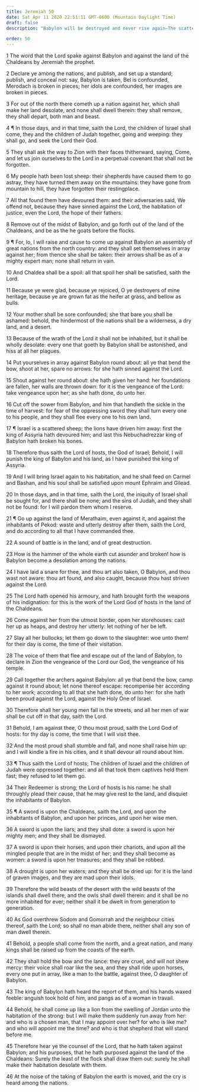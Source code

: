 ```yaml
---
title: Jeremiah 50
date: Sat Apr 11 2020 22:51:11 GMT-0600 (Mountain Daylight Time)
draft: false
description: "Babylon will be destroyed and never rise again—The scattered people of Israel will be brought again into the lands of their inheritance."

order: 50
---
```

    
1 The word that the Lord spake against Babylon and against the land of the Chaldeans by Jeremiah the prophet.

2 Declare ye among the nations, and publish, and set up a standard; publish, and conceal not: say, Babylon is taken, Bel is confounded, Merodach is broken in pieces; her idols are confounded, her images are broken in pieces.

3 For out of the north there cometh up a nation against her, which shall make her land desolate, and none shall dwell therein: they shall remove, they shall depart, both man and beast.

4 ¶ In those days, and in that time, saith the Lord, the children of Israel shall come, they and the children of Judah together, going and weeping: they shall go, and seek the Lord their God.

5 They shall ask the way to Zion with their faces thitherward, saying, Come, and let us join ourselves to the Lord in a perpetual covenant that shall not be forgotten.

6 My people hath been lost sheep: their shepherds have caused them to go astray, they have turned them away on the mountains: they have gone from mountain to hill, they have forgotten their restingplace.

7 All that found them have devoured them: and their adversaries said, We offend not, because they have sinned against the Lord, the habitation of justice, even the Lord, the hope of their fathers.

8 Remove out of the midst of Babylon, and go forth out of the land of the Chaldeans, and be as the he goats before the flocks.

9 ¶ For, lo, I will raise and cause to come up against Babylon an assembly of great nations from the north country: and they shall set themselves in array against her; from thence she shall be taken: their arrows shall be as of a mighty expert man; none shall return in vain.

10 And Chaldea shall be a spoil: all that spoil her shall be satisfied, saith the Lord.

11 Because ye were glad, because ye rejoiced, O ye destroyers of mine heritage, because ye are grown fat as the heifer at grass, and bellow as bulls.

12 Your mother shall be sore confounded; she that bare you shall be ashamed: behold, the hindermost of the nations shall be a wilderness, a dry land, and a desert.

13 Because of the wrath of the Lord it shall not be inhabited, but it shall be wholly desolate: every one that goeth by Babylon shall be astonished, and hiss at all her plagues.

14 Put yourselves in array against Babylon round about: all ye that bend the bow, shoot at her, spare no arrows: for she hath sinned against the Lord.

15 Shout against her round about: she hath given her hand: her foundations are fallen, her walls are thrown down: for it is the vengeance of the Lord: take vengeance upon her; as she hath done, do unto her.

16 Cut off the sower from Babylon, and him that handleth the sickle in the time of harvest: for fear of the oppressing sword they shall turn every one to his people, and they shall flee every one to his own land.

17 ¶ Israel is a scattered sheep; the lions have driven him away: first the king of Assyria hath devoured him; and last this Nebuchadrezzar king of Babylon hath broken his bones.

18 Therefore thus saith the Lord of hosts, the God of Israel; Behold, I will punish the king of Babylon and his land, as I have punished the king of Assyria.

19 And I will bring Israel again to his habitation, and he shall feed on Carmel and Bashan, and his soul shall be satisfied upon mount Ephraim and Gilead.

20 In those days, and in that time, saith the Lord, the iniquity of Israel shall be sought for, and there shall be none; and the sins of Judah, and they shall not be found: for I will pardon them whom I reserve.

21 ¶ Go up against the land of Merathaim, even against it, and against the inhabitants of Pekod: waste and utterly destroy after them, saith the Lord, and do according to all that I have commanded thee.

22 A sound of battle is in the land, and of great destruction.

23 How is the hammer of the whole earth cut asunder and broken! how is Babylon become a desolation among the nations.

24 I have laid a snare for thee, and thou art also taken, O Babylon, and thou wast not aware: thou art found, and also caught, because thou hast striven against the Lord.

25 The Lord hath opened his armoury, and hath brought forth the weapons of his indignation: for this is the work of the Lord God of hosts in the land of the Chaldeans.

26 Come against her from the utmost border, open her storehouses: cast her up as heaps, and destroy her utterly: let nothing of her be left.

27 Slay all her bullocks; let them go down to the slaughter: woe unto them! for their day is come, the time of their visitation.

28 The voice of them that flee and escape out of the land of Babylon, to declare in Zion the vengeance of the Lord our God, the vengeance of his temple.

29 Call together the archers against Babylon: all ye that bend the bow, camp against it round about; let none thereof escape: recompense her according to her work; according to all that she hath done, do unto her: for she hath been proud against the Lord, against the Holy One of Israel.

30 Therefore shall her young men fall in the streets, and all her men of war shall be cut off in that day, saith the Lord.

31 Behold, I am against thee, O thou most proud, saith the Lord God of hosts: for thy day is come, the time that I will visit thee.

32 And the most proud shall stumble and fall, and none shall raise him up: and I will kindle a fire in his cities, and it shall devour all round about him.

33 ¶ Thus saith the Lord of hosts; The children of Israel and the children of Judah were oppressed together: and all that took them captives held them fast; they refused to let them go.

34 Their Redeemer is strong; the Lord of hosts is his name: he shall throughly plead their cause, that he may give rest to the land, and disquiet the inhabitants of Babylon.

35 ¶ A sword is upon the Chaldeans, saith the Lord, and upon the inhabitants of Babylon, and upon her princes, and upon her wise men.

36 A sword is upon the liars; and they shall dote: a sword is upon her mighty men; and they shall be dismayed.

37 A sword is upon their horses, and upon their chariots, and upon all the mingled people that are in the midst of her; and they shall become as women: a sword is upon her treasures; and they shall be robbed.

38 A drought is upon her waters; and they shall be dried up: for it is the land of graven images, and they are mad upon their idols.

39 Therefore the wild beasts of the desert with the wild beasts of the islands shall dwell there, and the owls shall dwell therein: and it shall be no more inhabited for ever; neither shall it be dwelt in from generation to generation.

40 As God overthrew Sodom and Gomorrah and the neighbour cities thereof, saith the Lord; so shall no man abide there, neither shall any son of man dwell therein.

41 Behold, a people shall come from the north, and a great nation, and many kings shall be raised up from the coasts of the earth.

42 They shall hold the bow and the lance: they are cruel, and will not shew mercy: their voice shall roar like the sea, and they shall ride upon horses, every one put in array, like a man to the battle, against thee, O daughter of Babylon.

43 The king of Babylon hath heard the report of them, and his hands waxed feeble: anguish took hold of him, and pangs as of a woman in travail.

44 Behold, he shall come up like a lion from the swelling of Jordan unto the habitation of the strong: but I will make them suddenly run away from her: and who is a chosen man, that I may appoint over her? for who is like me? and who will appoint me the time? and who is that shepherd that will stand before me.

45 Therefore hear ye the counsel of the Lord, that he hath taken against Babylon; and his purposes, that he hath purposed against the land of the Chaldeans: Surely the least of the flock shall draw them out: surely he shall make their habitation desolate with them.

46 At the noise of the taking of Babylon the earth is moved, and the cry is heard among the nations.
